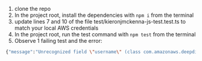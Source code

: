 1. clone the repo
2. In the project root, install the dependencies with `npm i` from the terminal
3. update lines 7 and 10 of the file test/kieronjmckenna-js-test.test.ts to match your local AWS credentials
4. In the project root, run the test command with  `npm test` from the terminal
5. Observe 1 failing test and the error: 

```bash
{"message":"Unrecognized field \"username\" (class com.amazonaws.deepdish.common.identity.LambdaAuthIdentity), not marked as ignorable (one known property: \"resolverContext\"])\n at [Source: UNKNOWN; line: -1, column: -1] (through reference chain: com.amazonaws.deepdish.transform.model.MappingTemplateContext$MappingTemplateContextBuilder[\"identity\"]->com.amazonaws.deepdish.common.identity.LambdaAuthIdentity[\"username\"])"}
```
